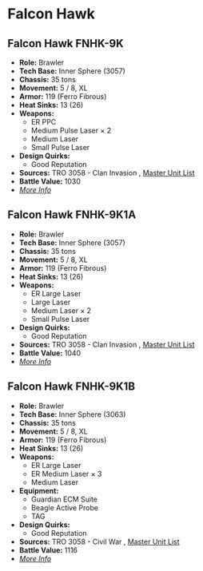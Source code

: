 # Falcon Hawk 

## Falcon Hawk FNHK-9K 

- **Role:** Brawler 
- **Tech Base:** Inner Sphere (3057) 
- **Chassis:** 35 tons 
- **Movement:** 5 / 8, XL 
- **Armor:** 119 (Ferro Fibrous) 
- **Heat Sinks:** 13 (26) 
- **Weapons:** 
  - ER PPC 
  - Medium Pulse Laser × 2 
  - Medium Laser 
  - Small Pulse Laser 
- **Design Quirks:** 
  - Good Reputation 
- **Sources:** TRO 3058 - Clan Invasion , [Master Unit List](http://masterunitlist.info/Unit/Details/1030/falcon-hawk-fnhk-9k) 
- **Battle Value:** 1030 
- [*More Info*](falcon_hawk/falcon_hawk_fnhk-9k.md) 

## Falcon Hawk FNHK-9K1A 

- **Role:** Brawler 
- **Tech Base:** Inner Sphere (3057) 
- **Chassis:** 35 tons 
- **Movement:** 5 / 8, XL 
- **Armor:** 119 (Ferro Fibrous) 
- **Heat Sinks:** 13 (26) 
- **Weapons:** 
  - ER Large Laser 
  - Large Laser 
  - Medium Laser × 2 
  - Small Pulse Laser 
- **Design Quirks:** 
  - Good Reputation 
- **Sources:** TRO 3058 - Clan Invasion , [Master Unit List](http://masterunitlist.info/Unit/Details/1031/falcon-hawk-fnhk-9k1a) 
- **Battle Value:** 1040 
- [*More Info*](falcon_hawk/falcon_hawk_fnhk-9k1a.md) 

## Falcon Hawk FNHK-9K1B 

- **Role:** Brawler 
- **Tech Base:** Inner Sphere (3063) 
- **Chassis:** 35 tons 
- **Movement:** 5 / 8, XL 
- **Armor:** 119 (Ferro Fibrous) 
- **Heat Sinks:** 13 (26) 
- **Weapons:** 
  - ER Large Laser 
  - ER Medium Laser × 3 
  - Medium Laser 
- **Equipment:** 
  - Guardian ECM Suite 
  - Beagle Active Probe 
  - TAG 
- **Design Quirks:** 
  - Good Reputation 
- **Sources:** TRO 3058 - Civil War , [Master Unit List](http://masterunitlist.info/Unit/Details/1032/falcon-hawk-fnhk-9k1b) 
- **Battle Value:** 1116 
- [*More Info*](falcon_hawk/falcon_hawk_fnhk-9k1b.md) 

